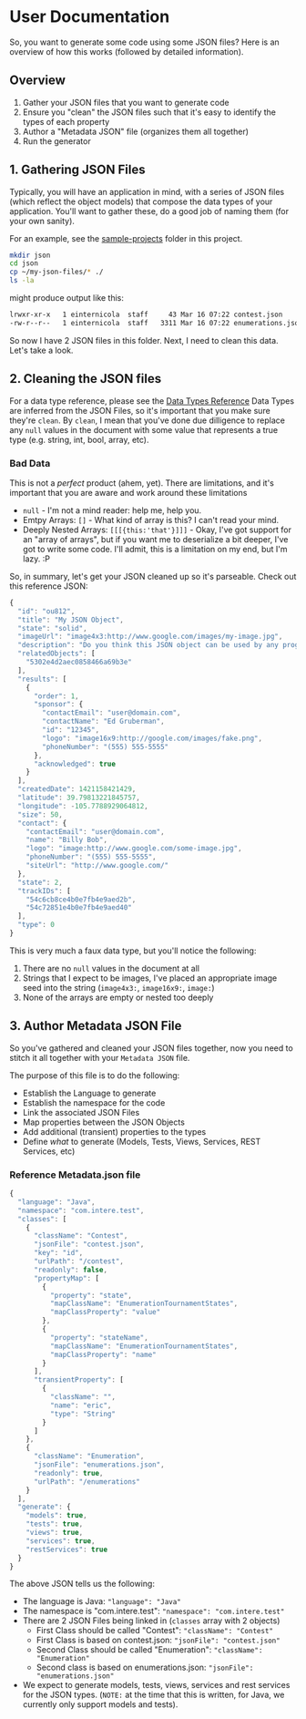 # User Documentation
So, you want to generate some code using some JSON files?  Here is an overview of how this works (followed by detailed information).

## Overview
1. Gather your JSON files that you want to generate code
2. Ensure you "clean" the JSON files such that it's easy to identify the types of each property
3. Author a "Metadata JSON" file (organizes them all together)
4. Run the generator

## 1. Gathering JSON Files
Typically, you will have an application in mind, with a series of JSON files (which reflect the object models) that compose the data types of your application.  You'll want to gather these, do a good job of naming them (for your own sanity).

For an example, see the [sample-projects](../sample-projects) folder in this project.

```bash
mkdir json
cd json
cp ~/my-json-files/* ./
ls -la
```
might produce output like this:
```bash
lrwxr-xr-x   1 einternicola  staff     43 Mar 16 07:22 contest.json
-rw-r--r--   1 einternicola  staff   3311 Mar 16 07:22 enumerations.json
```

So now I have 2 JSON files in this folder.  Next, I need to clean this data.  Let's take a look.

## 2. Cleaning the JSON files
For a data type reference, please see the [Data Types Reference](DataTypes.md)
Data Types are inferred from the JSON Files, so it's important that you make sure they're ``clean``.  By ``clean``, I mean that you've done due dilligence to replace any ``null`` values in the document with some value that represents a true type (e.g. string, int, bool, array, etc).

### Bad Data
This is not a *perfect* product (ahem, yet).  There are limitations, and it's important that you are aware and work around these limitations
* ``null`` - I'm not a mind reader: help me, help you.
* Emtpy Arrays: ``[]`` - What kind of array is this?  I can't read your mind.
* Deeply Nested Arrays: ``[[[{this:'that'}]]]`` - Okay, I've got support for an "array of arrays", but if you want me to deserialize a bit deeper, I've got to write some code.  I'll admit, this is a limitation on my end, but I'm lazy.  :P

So, in summary, let's get your JSON cleaned up so it's parseable.  Check out this reference JSON:

```javascript
{
  "id": "ou812",
  "title": "My JSON Object",
  "state": "solid",
  "imageUrl": "image4x3:http://www.google.com/images/my-image.jpg",
  "description": "Do you think this JSON object can be used by any programming language?",
  "relatedObjects": [
    "5302e4d2aec0858466a69b3e"
  ],
  "results": [
    {
      "order": 1,
      "sponsor": {
        "contactEmail": "user@domain.com",
        "contactName": "Ed Gruberman",
        "id": "12345",
        "logo": "image16x9:http://google.com/images/fake.png",
        "phoneNumber": "(555) 555-5555"
      },
      "acknowledged": true
    }
  ],
  "createdDate": 1421158421429,
  "latitude": 39.79813221845757,
  "longitude": -105.7788929064812,
  "size": 50,
  "contact": {
    "contactEmail": "user@domain.com",
    "name": "Billy Bob",
    "logo": "image:http://www.google.com/some-image.jpg",
    "phoneNumber": "(555) 555-5555",
    "siteUrl": "http://www.google.com/"
  },
  "state": 2,
  "trackIDs": [
    "54c6cb8ce4b0e7fb4e9aed2b",
    "54c72851e4b0e7fb4e9aed40"
  ],
  "type": 0
}
```

This is very much a faux data type, but you'll notice the following:
1.  There are no ``null`` values in the document at all
2.  Strings that I expect to be images, I've placed an appropriate image seed into the string (``image4x3:``, ``image16x9:``, ``image:``)
3.  None of the arrays are empty or nested too deeply

## 3. Author Metadata JSON File
So you've gathered and cleaned your JSON files together, now you need to stitch it all together with your ``Metadata JSON`` file.

The purpose of this file is to do the following:
* Establish the Language to generate
* Establish the namespace for the code
* Link the associated JSON Files
* Map properties between the JSON Objects
* Add additional (transient) properties to the types
* Define *what* to generate (Models, Tests, Views, Services, REST Services, etc)


### Reference Metadata.json file
```javascript
{
  "language": "Java",
  "namespace": "com.intere.test",
  "classes": [
    {
      "className": "Contest",
      "jsonFile": "contest.json",
      "key": "id",
      "urlPath": "/contest",
      "readonly": false,
      "propertyMap": [
        {
          "property": "state",
          "mapClassName": "EnumerationTournamentStates",
          "mapClassProperty": "value"
        },
        {
          "property": "stateName",
          "mapClassName": "EnumerationTournamentStates",
          "mapClassProperty": "name"
        }
      ],
      "transientProperty": [
        {
          "className": "",
          "name": "eric",
          "type": "String"
        }
      ]
    },
    {
      "className": "Enumeration",
      "jsonFile": "enumerations.json",
      "readonly": true,
      "urlPath": "/enumerations"
    }
  ],
  "generate": {
    "models": true,
    "tests": true,
    "views": true,
    "services": true,
    "restServices": true
  }
}
```

The above JSON tells us the following:
* The language is Java: ``"language": "Java"``
* The namespace is "com.intere.test": ``"namespace": "com.intere.test"``
* There are 2 JSON Files being linked in (``classes`` array with 2 objects)
    * First Class should be called "Contest": ``"className": "Contest"``
    * First Class is based on contest.json: ``"jsonFile": "contest.json"``
    * Second Class should be called "Enumeration": ``"className": "Enumeration"``
    * Second class is based on enumerations.json: ``"jsonFile": "enumerations.json"``
* We expect to generate models, tests, views, services and rest services for the JSON types.  (``NOTE:`` at the time that this is written, for Java, we currently only support models and tests).
